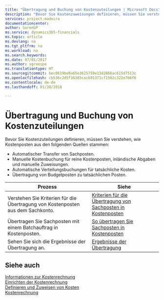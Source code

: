 ```yaml
---
title: "Übertragung und Buchung von Kostenzuteilungen | Microsoft Docs"
description: "Bevor Sie Kostenzuweisungen definieren, müssen Sie verstehen, woher Kostenzuteilungen stammen:"
services: project-madeira
documentationcenter: 
author: SorenGP
ms.service: dynamics365-financials
ms.topic: article
ms.devlang: na
ms.tgt_pltfrm: na
ms.workload: na
ms.search.keywords: 
ms.date: 07/01/2017
ms.author: sgroespe
ms.translationtype: HT
ms.sourcegitcommit: bec0619be0a65e3625759e13d2866ac615d7513c
ms.openlocfilehash: cb536c2d5f36385cacb91371cf1562c322e766f6
ms.contentlocale: de-de
ms.lasthandoff: 01/30/2018

---
```

# <a name="transferring-and-posting-cost-entries"></a>Übertragung und Buchung von Kostenzuteilungen
Bevor Sie Kostenzuteilungen definieren, müssen Sie verstehen, wie Kostenposten aus den folgenden Quellen stammen:  

-   Automatischer Transfer von Sachposten.  
-   Manuelle Kostenbuchung für reine Kostenposten, inländische Abgaben und manuelle Zuweisungen.  
-   Automatische Verteilungsbuchungen für tatsächliche Kosten.  
-   Übertragung von Budgetposten zu tatsächlichen Posten.  

|**Prozess**|**Siehe**|  
|------------|-------------|  
|Verstehen Sie Kriterien für die Übertragung von Kostenposten aus dem Sachkonto.|[Kriterien für die Übertragung von Sachposten in Kostenposten](finance-criteria-for-transferring-general-ledger-entries-to-cost-entries.md)|  
|Übertragen Sie Sachposten mit einem Batchauftrag in Kostenposten.|[So übertragen Sie Sachposten in Kostenposten](finance-how-to-transfer-general-ledger-entries-to-cost-entries.md)|  
|Sehen Sie sich die Ergebnisse der Übertragung an.|[Ergebnisse der Übertragung](finance-results-of-the-transfer.md)|  

## <a name="see-also"></a>Siehe auch  
 [Informationen zur Kostenrechnung](finance-about-cost-accounting.md)   
 [Einrichten der Kostenrechnung](finance-set-up-cost-accounting.md)   
 [Definieren und Zuweisen von Kosten](finance-define-and-allocate-costs.md)   
 [Kostenrechnung](finance-manage-cost-accounting.md)

